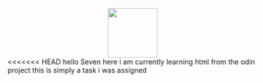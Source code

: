 <div id="header" align="center">
    <img src="https://media.giphy.com/media/v1.Y2lkPTc5MGI3NjExYXF0NDlwcmpqZnN6aGIxZ3J2OG12MXQ0eGw1aXE5dW5paXBhN3draiZlcD12MV9pbnRlcm5hbF9naWZfYnlfaWQmY3Q9Zw/3osxY83J70hGQ0vSM0/giphy.gif" width="100"/>
</div>
<<<<<<< HEAD
hello Seven here
i am currently learning html from the odin project 
this is simply a task i was assigned